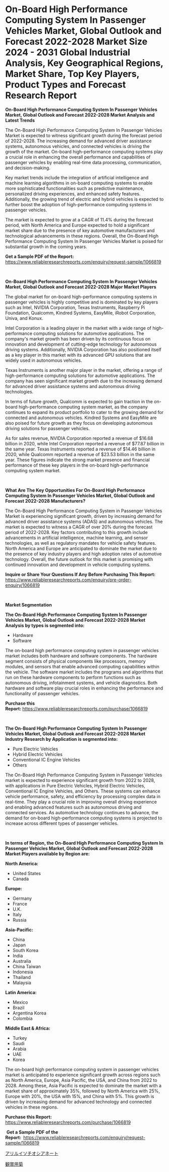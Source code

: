<p><h1>On-Board High Performance Computing System In Passenger Vehicles Market, Global Outlook and Forecast 2022-2028 Market Size 2024 - 2031 Global Industrial Analysis, Key Geographical Regions, Market Share, Top Key Players, Product Types and Forecast Research Report</h1></p><p><strong>On-Board High Performance Computing System In Passenger Vehicles Market, Global Outlook and Forecast 2022-2028 Market Analysis and Latest Trends</strong></p>
<p><p>The On-Board High Performance Computing System In Passenger Vehicles Market is expected to witness significant growth during the forecast period of 2022-2028. The increasing demand for advanced driver assistance systems, autonomous vehicles, and connected vehicles is driving the growth of the market. On-board high-performance computing systems play a crucial role in enhancing the overall performance and capabilities of passenger vehicles by enabling real-time data processing, communication, and decision-making.</p><p>Key market trends include the integration of artificial intelligence and machine learning algorithms in on-board computing systems to enable more sophisticated functionalities such as predictive maintenance, personalized driving experiences, and enhanced safety features. Additionally, the growing trend of electric and hybrid vehicles is expected to further boost the adoption of high-performance computing systems in passenger vehicles.</p><p>The market is expected to grow at a CAGR of 11.4% during the forecast period, with North America and Europe expected to hold a significant market share due to the presence of key automotive manufacturers and technological advancements in these regions. Overall, the On-Board High Performance Computing System In Passenger Vehicles Market is poised for substantial growth in the coming years.</p></p>
<p><strong>Get a Sample PDF of the Report:&nbsp;</strong> <a href="https://www.reliableresearchreports.com/enquiry/request-sample/1066819">https://www.reliableresearchreports.com/enquiry/request-sample/1066819</a></p>
<p>&nbsp;</p>
<p><strong>On-Board High Performance Computing System In Passenger Vehicles Market, Global Outlook and Forecast 2022-2028 Major Market Players</strong></p>
<p><p>The global market for on-board high-performance computing systems in passenger vehicles is highly competitive and is dominated by key players such as Intel, NVIDIA Corporation, Texas Instruments, Raspberry Pi Foundation, Qualcomm, Kindred Systems, EasyMile, iRobot Corporation, Univa, and Konux.</p><p>Intel Corporation is a leading player in the market with a wide range of high-performance computing solutions for automotive applications. The company's market growth has been driven by its continuous focus on innovation and development of cutting-edge technology for autonomous driving systems. Additionally, NVIDIA Corporation has also positioned itself as a key player in this market with its advanced GPU solutions that are widely used in autonomous vehicles.</p><p>Texas Instruments is another major player in the market, offering a range of high-performance computing solutions for automotive applications. The company has seen significant market growth due to the increasing demand for advanced driver assistance systems and autonomous driving technologies.</p><p>In terms of future growth, Qualcomm is expected to gain traction in the on-board high-performance computing system market, as the company continues to expand its product portfolio to cater to the growing demand for connected and autonomous vehicles. Kindred Systems and EasyMile are also poised for future growth as they focus on developing autonomous driving solutions for passenger vehicles.</p><p>As for sales revenue, NVIDIA Corporation reported a revenue of $16.68 billion in 2020, while Intel Corporation reported a revenue of $77.87 billion in the same year. Texas Instruments reported a revenue of $14.46 billion in 2020, while Qualcomm reported a revenue of $23.53 billion in the same year. These figures indicate the strong market presence and financial performance of these key players in the on-board high-performance computing system market.</p></p>
<p>&nbsp;</p>
<p><strong>What Are The Key Opportunities For On-Board High Performance Computing System In Passenger Vehicles Market, Global Outlook and Forecast 2022-2028 Manufacturers?</strong></p>
<p><p>The On-Board High Performance Computing System in Passenger Vehicles Market is experiencing significant growth, driven by increasing demand for advanced driver assistance systems (ADAS) and autonomous vehicles. The market is expected to witness a CAGR of over 20% during the forecast period of 2022-2028. Key factors contributing to this growth include advancements in artificial intelligence, machine learning, and sensor technologies, as well as regulatory mandates for vehicle safety features. North America and Europe are anticipated to dominate the market due to the presence of key industry players and high adoption rates of automotive technology. Overall, the future outlook for this market is promising with continued innovation and development in vehicle computing systems.</p></p>
<p><strong>Inquire or Share Your Questions If Any Before Purchasing This Report:</strong> <a href="https://www.reliableresearchreports.com/enquiry/pre-order-enquiry/1066819">https://www.reliableresearchreports.com/enquiry/pre-order-enquiry/1066819</a></p>
<p>&nbsp;</p>
<p><strong>Market Segmentation</strong></p>
<p><strong>The On-Board High Performance Computing System In Passenger Vehicles Market, Global Outlook and Forecast 2022-2028 Market Analysis by types is segmented into:</strong></p>
<p><ul><li>Hardware</li><li>Software</li></ul></p>
<p><p>The on-board high performance computing system in passenger vehicles market includes both hardware and software components. The hardware segment consists of physical components like processors, memory modules, and sensors that enable advanced computing capabilities within the vehicle. The software market includes the programs and algorithms that run on these hardware components to perform functions such as autonomous driving, infotainment systems, and vehicle diagnostics. Both hardware and software play crucial roles in enhancing the performance and functionality of passenger vehicles.</p></p>
<p><strong>Purchase this Report:&nbsp;</strong><a href="https://www.reliableresearchreports.com/purchase/1066819">https://www.reliableresearchreports.com/purchase/1066819</a></p>
<p>&nbsp;</p>
<p><strong>The On-Board High Performance Computing System In Passenger Vehicles Market, Global Outlook and Forecast 2022-2028 Market Industry Research by Application is segmented into:</strong></p>
<p><ul><li>Pure Electric Vehicles</li><li>Hybrid Electric Vehicles</li><li>Conventional IC Engine Vehicles</li><li>Others</li></ul></p>
<p><p>The On-Board High Performance Computing System in Passenger Vehicles market is expected to experience significant growth from 2022 to 2028, with applications in Pure Electric Vehicles, Hybrid Electric Vehicles, Conventional IC Engine Vehicles, and Others. These systems can enhance vehicle performance, safety, and efficiency by processing complex data in real-time. They play a crucial role in improving overall driving experience and enabling advanced features such as autonomous driving and connected services. As automotive technology continues to advance, the demand for on-board high-performance computing systems is projected to increase across different types of passenger vehicles.</p></p>
<p>&nbsp;</p>
<p><strong>In terms of Region, the On-Board High Performance Computing System In Passenger Vehicles Market, Global Outlook and Forecast 2022-2028 Market Players available by Region are:</strong></p>
<p>
    <p> <strong> North America: </strong>
        <ul>
            <li>United States</li>
            <li>Canada</li>
        </ul>
        </p> 
    <p> <strong> Europe: </strong>
        <ul>
            <li>Germany</li>
            <li>France</li>
            <li>U.K.</li>
            <li>Italy</li>
            <li>Russia</li>
        </ul>
        </p> 
    <p> <strong> Asia-Pacific: </strong>
        <ul>
            <li>China</li>
            <li>Japan</li>
            <li>South Korea</li>
            <li>India</li>
            <li>Australia</li>
            <li>China Taiwan</li>
            <li>Indonesia</li>
            <li>Thailand</li>
            <li>Malaysia</li>
        </ul>
        </p> 
    <p> <strong> Latin America: </strong>
        <ul>
            <li>Mexico</li>
            <li>Brazil</li>
            <li>Argentina Korea</li>
            <li>Colombia</li>
        </ul>
        </p> 
    <p> <strong> Middle East & Africa: </strong>
        <ul>
            <li>Turkey</li>
            <li>Saudi</li>
            <li>Arabia</li>
            <li>UAE</li>
            <li>Korea</li>
        </ul>
    </p>
    </p>
<p><p>The on-board high performance computing system in passenger vehicles market is anticipated to experience significant growth across regions such as North America, Europe, Asia Pacific, the USA, and China from 2022 to 2028. Among these, Asia Pacific is expected to dominate the market with a market share of approximately 35%, followed by North America with 25%, Europe with 20%, the USA with 15%, and China with 5%. This growth is driven by increasing demand for advanced technology and connected vehicles in these regions.</p></p>
<p><strong>Purchase this Report: </strong><a href="https://www.reliableresearchreports.com/purchase/1066819">https://www.reliableresearchreports.com/purchase/1066819</a></p>
<p>&nbsp;<strong>Get a Sample PDF of the Report:&nbsp;&nbsp;</strong><a href="https://www.reliableresearchreports.com/enquiry/request-sample/1066819">https://www.reliableresearchreports.com/enquiry/request-sample/1066819</a></p>
<p><strong></strong></p>
<p><p><a href="https://github.com/laurenreichert/Market-Research-Report-List-1/blob/main/651311412536.md">アリルイソチオシアネート</a></p><p><a href="https://github.com/RodHoppe07/Market-Research-Report-List-1/blob/main/732972412537.md">観賞用菊</a></p></p>